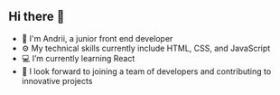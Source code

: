 ## Hi there 👋

- 💬 I'm Andrii, a junior front end developer
- ⚙️ My technical skills currently include HTML, CSS, and JavaScript
- 💻 I’m currently learning React
- 🔭 I look forward to joining a team of developers and contributing to innovative projects
<!--
**cel3ntano/cel3ntano** is a ✨ _special_ ✨ repository because its `README.md` (this file) appears on your GitHub profile.

Here are some ideas to get you started:

- 🔭 I’m currently working on ...
- 🌱 I’m currently learning React
- 👯 I’m looking to collaborate on ...
- 🤔 I’m looking for help with ...
- 💬 Ask me about ...
- 📫 How to reach me: ...
- 😄 Pronouns: ...
- ⚡ Fun fact: ...
  -->
